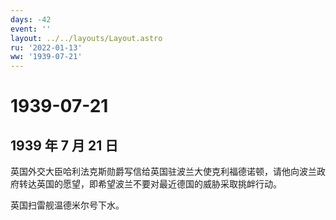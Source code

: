```yaml
---
days: -42
event: ''
layout: ../../layouts/Layout.astro
ru: '2022-01-13'
ww: '1939-07-21'
---
```


# 1939-07-21

## 1939 年 7 月 21 日

英国外交大臣哈利法克斯勋爵写信给英国驻波兰大使克利福德诺顿，请他向波兰政府转达英国的愿望，即希望波兰不要对最近德国的威胁采取挑衅行动。

英国扫雷舰温德米尔号下水。